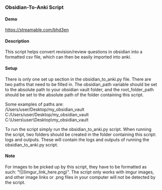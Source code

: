 ### Obsidian-To-Anki Script

#### Demo
https://streamable.com/bhd3en

#### Description
This script helps convert revision/review questions in obsidian into a formatted csv file, which can then be easily imported into anki.

#### Setup
There is only one set up section in the obsidian_to_anki.py file. There are two paths that need to be filled in. The obsidian_path variable should be set to the absolute path to your obsidian vault folder, and the root_folder_path should be set to the absolute path of the folder containing this script. 

Some examples of paths are:  
/Users/user/Desktop/my_obsidian_vault   
C:/Users/user/Desktop/my_obsidian_vault  
C:\\Users\\user\\Desktop\\my_obsidian_vault  

To run the script simply run the obsidian_to_anki.py script.
When running the script, two folders should be created in the folder containing this script: logs and outputs. These will contain the logs and outputs of running the obsidian_to_anki.py script.

#### Note
For images to be picked up by this script, they have to be formatted as such: "\!\[\](imgur_link_here.png)". The script only works with imgur images, and other image links or .png files in your computer will not be detected by the script.
